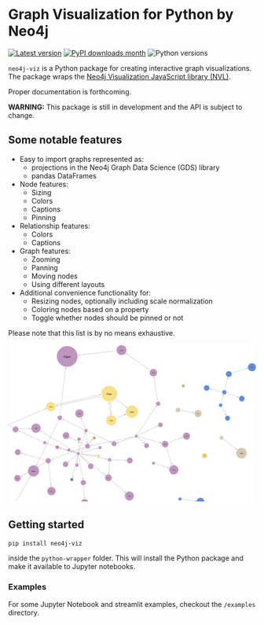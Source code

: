 # Graph Visualization for Python by Neo4j

[![Latest version](https://img.shields.io/pypi/v/neo4j-viz)](https://pypi.org/project/neo4j-viz/)
[![PyPI downloads month](https://img.shields.io/pypi/dm/neo4j-viz)](https://pypi.org/project/neo4j-viz/)
![Python versions](https://img.shields.io/pypi/pyversions/neo4j-viz)

`neo4j-viz` is a Python package for creating interactive graph visualizations.
The package wraps the [Neo4j Visualization JavaScript library (NVL)](https://neo4j.com/docs/nvl/current/).

Proper documentation is forthcoming.

**WARNING:**
This package is still in development and the API is subject to change.


## Some notable features

* Easy to import graphs represented as:
  * projections in the Neo4j Graph Data Science (GDS) library
  * pandas DataFrames
* Node features:
  * Sizing
  * Colors
  * Captions
  * Pinning
* Relationship features:
  * Colors
  * Captions
* Graph features:
  * Zooming
  * Panning
  * Moving nodes
  * Using different layouts
* Additional convenience functionality for:
  * Resizing nodes, optionally including scale normalization
  * Coloring nodes based on a property
  * Toggle whether nodes should be pinned or not

Please note that this list is by no means exhaustive.


![Example Graph](examples/example_cora_graph.png)


## Getting started

```
pip install neo4j-viz
```

inside the `python-wrapper` folder. This will install the Python package and make it available to Jupyter notebooks.

### Examples

For some Jupyter Notebook and streamlit examples, checkout the `/examples` directory.
